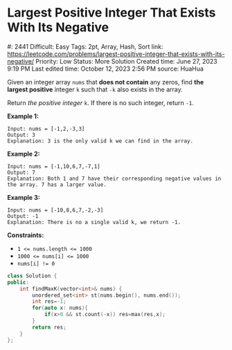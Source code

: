 # Largest Positive Integer That Exists With Its Negative

#: 2441
Difficult: Easy
Tags: 2pt, Array, Hash, Sort
link: https://leetcode.com/problems/largest-positive-integer-that-exists-with-its-negative/
Priority: Low
Status: More Solution
Created time: June 27, 2023 9:19 PM
Last edited time: October 12, 2023 2:56 PM
source: HuaHua

Given an integer array `nums` that **does not contain** any zeros, find **the largest positive** integer `k` such that `-k` also exists in the array.

Return *the positive integer* `k`. If there is no such integer, return `-1`.

**Example 1:**

```
Input: nums = [-1,2,-3,3]
Output: 3
Explanation: 3 is the only valid k we can find in the array.

```

**Example 2:**

```
Input: nums = [-1,10,6,7,-7,1]
Output: 7
Explanation: Both 1 and 7 have their corresponding negative values in the array. 7 has a larger value.

```

**Example 3:**

```
Input: nums = [-10,8,6,7,-2,-3]
Output: -1
Explanation: There is no a single valid k, we return -1.

```

**Constraints:**

- `1 <= nums.length <= 1000`
- `1000 <= nums[i] <= 1000`
- `nums[i] != 0`

```cpp
class Solution {
public:
    int findMaxK(vector<int>& nums) {
        unordered_set<int> st(nums.begin(), nums.end());
        int res=-1;
        for(auto x: nums){
            if(x>0 && st.count(-x)) res=max(res,x);
        }
        return res;
    }
};
```